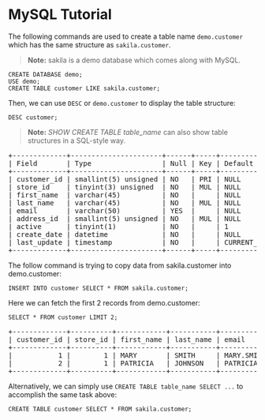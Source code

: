 # MySQL Tutorial

The following commands are used to create a table name `demo.customer` which has the same structure as `sakila.customer`.

<blockquote>
 	<b>Note:</b> sakila is a demo database which comes along with MySQL.
</blockquote>

```
CREATE DATABASE demo;
USE demo;
CREATE TABLE customer LIKE sakila.customer;
```

Then, we can use `DESC` or `demo.customer` to display the table structure:

```
DESC customer;
```

<blockquote>
	<b>Note:</b> <i>SHOW CREATE TABLE table_name</i> can also show table structures in a SQL-style way.
</blockquote>

<pre>
+-------------+----------------------+------+-----+-------------------+-----------------------------+
| Field       | Type                 | Null | Key | Default           | Extra                       |
+-------------+----------------------+------+-----+-------------------+-----------------------------+
| customer_id | smallint(5) unsigned | NO   | PRI | NULL              | auto_increment              |
| store_id    | tinyint(3) unsigned  | NO   | MUL | NULL              |                             |
| first_name  | varchar(45)          | NO   |     | NULL              |                             |
| last_name   | varchar(45)          | NO   | MUL | NULL              |                             |
| email       | varchar(50)          | YES  |     | NULL              |                             |
| address_id  | smallint(5) unsigned | NO   | MUL | NULL              |                             |
| active      | tinyint(1)           | NO   |     | 1                 |                             |
| create_date | datetime             | NO   |     | NULL              |                             |
| last_update | timestamp            | NO   |     | CURRENT_TIMESTAMP | on update CURRENT_TIMESTAMP |
+-------------+----------------------+------+-----+-------------------+-----------------------------+
</pre>

The follow command is trying to copy data from sakila.customer into demo.customer:
```
INSERT INTO customer SELECT * FROM sakila.customer; 
```

Here we can fetch the first 2 records from demo.customer:
```
SELECT * FROM customer LIMIT 2;
```

<pre>
+-------------+----------+------------+-----------+-------------------------------------+------------+--------+---------------------+---------------------+
| customer_id | store_id | first_name | last_name | email                               | address_id | active | create_date         | last_update         |
+-------------+----------+------------+-----------+-------------------------------------+------------+--------+---------------------+---------------------+
|           1 |        1 | MARY       | SMITH     | MARY.SMITH@sakilacustomer.org       |          5 |      1 | 2006-02-14 22:04:36 | 2006-02-15 04:57:20 |
|           2 |        1 | PATRICIA   | JOHNSON   | PATRICIA.JOHNSON@sakilacustomer.org |          6 |      1 | 2006-02-14 22:04:36 | 2006-02-15 04:57:20 |
+-------------+----------+------------+-----------+-------------------------------------+------------+--------+---------------------+---------------------+
</pre>

Alternatively, we can simply use `CREATE TABLE table_name SELECT ...` to accomplish the same task above:
```
CREATE TABLE customer SELECT * FROM sakila.customer;
```